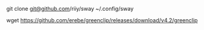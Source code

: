 git clone git@github.com/riiy/sway ~/.config/sway

wget https://github.com/erebe/greenclip/releases/download/v4.2/greenclip 
